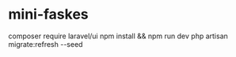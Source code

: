 # mini-faskes
composer require laravel/ui
npm install && npm run dev
php artisan migrate:refresh --seed